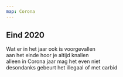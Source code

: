 ```yaml
---
map: Corona
---
```


## Eind 2020

Wat er in het jaar ook is voorgevallen \
aan het einde hoor je altijd knallen \
alleen in Corona jaar mag het even niet \
desondanks gebeurt het illegaal of met carbid 
